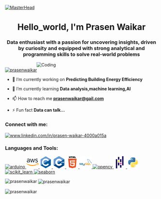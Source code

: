 [![MasterHead](https://miro.medium.com/v2/resize:fit:1000/1*rs8gF282CksfyNmpqld6iw.gif)](https://PrasenWaikar.io)

<h1 align="center">Hello_world, I'm Prasen Waikar</h1>
<h3 align="center">Data enthusiast with a passion for uncovering insights, driven by curiosity and equipped with strong analytical and programming skills to solve real-world problems</h3>
<img align="right" alt="Coding" width="400" src="https://i.redd.it/n8agw6z2smyb1.gif">

<p align="left"> <a href="https://github.com/ryo-ma/github-profile-trophy"><img src="https://github-profile-trophy.vercel.app/?username=prasenwaikar" alt="prasenwaikar" /></a> </p>

- 🔭 I’m currently working on **Predicting Building Energy Efficiency**

- 🌱 I’m currently learning **Data analysis,machine learning,AI**

- 📫 How to reach me **prasenwaikar@gail.com**

- ⚡ Fun fact **Data can talk...**

<h3 align="left">Connect with me:</h3>
<p align="left">
<a href="https://linkedin.com/in/www.linkedin.com/in/prasen-waikar-4000a015a" target="blank"><img align="center" src="https://raw.githubusercontent.com/rahuldkjain/github-profile-readme-generator/master/src/images/icons/Social/linked-in-alt.svg" alt="www.linkedin.com/in/prasen-waikar-4000a015a" height="30" width="40" /></a>
</p>

<h3 align="left">Languages and Tools:</h3>
<p align="left"> <a href="https://www.arduino.cc/" target="_blank" rel="noreferrer"> <img src="https://cdn.worldvectorlogo.com/logos/arduino-1.svg" alt="arduino" width="40" height="40"/> </a> <a href="https://aws.amazon.com" target="_blank" rel="noreferrer"> <img src="https://raw.githubusercontent.com/devicons/devicon/master/icons/amazonwebservices/amazonwebservices-original-wordmark.svg" alt="aws" width="40" height="40"/> </a> <a href="https://www.cprogramming.com/" target="_blank" rel="noreferrer"> <img src="https://raw.githubusercontent.com/devicons/devicon/master/icons/c/c-original.svg" alt="c" width="40" height="40"/> </a> <a href="https://www.w3schools.com/cpp/" target="_blank" rel="noreferrer"> <img src="https://raw.githubusercontent.com/devicons/devicon/master/icons/cplusplus/cplusplus-original.svg" alt="cplusplus" width="40" height="40"/> </a> <a href="https://www.w3.org/html/" target="_blank" rel="noreferrer"> <img src="https://raw.githubusercontent.com/devicons/devicon/master/icons/html5/html5-original-wordmark.svg" alt="html5" width="40" height="40"/> </a> <a href="https://www.mysql.com/" target="_blank" rel="noreferrer"> <img src="https://raw.githubusercontent.com/devicons/devicon/master/icons/mysql/mysql-original-wordmark.svg" alt="mysql" width="40" height="40"/> </a> <a href="https://opencv.org/" target="_blank" rel="noreferrer"> <img src="https://www.vectorlogo.zone/logos/opencv/opencv-icon.svg" alt="opencv" width="40" height="40"/> </a> <a href="https://pandas.pydata.org/" target="_blank" rel="noreferrer"> <img src="https://raw.githubusercontent.com/devicons/devicon/2ae2a900d2f041da66e950e4d48052658d850630/icons/pandas/pandas-original.svg" alt="pandas" width="40" height="40"/> </a> <a href="https://www.python.org" target="_blank" rel="noreferrer"> <img src="https://raw.githubusercontent.com/devicons/devicon/master/icons/python/python-original.svg" alt="python" width="40" height="40"/> </a> <a href="https://scikit-learn.org/" target="_blank" rel="noreferrer"> <img src="https://upload.wikimedia.org/wikipedia/commons/0/05/Scikit_learn_logo_small.svg" alt="scikit_learn" width="40" height="40"/> </a> <a href="https://seaborn.pydata.org/" target="_blank" rel="noreferrer"> <img src="https://seaborn.pydata.org/_images/logo-mark-lightbg.svg" alt="seaborn" width="40" height="40"/> </a> </p>

<p><img align="left" src="https://github-readme-stats.vercel.app/api/top-langs?username=prasenwaikar&show_icons=true&locale=en&layout=compact" alt="prasenwaikar" /></p>

<p>&nbsp;<img align="center" src="https://github-readme-stats.vercel.app/api?username=prasenwaikar&show_icons=true&locale=en" alt="prasenwaikar" /></p>

<p><img align="center" src="https://github-readme-streak-stats.herokuapp.com/?user=prasenwaikar&" alt="prasenwaikar" /></p>
